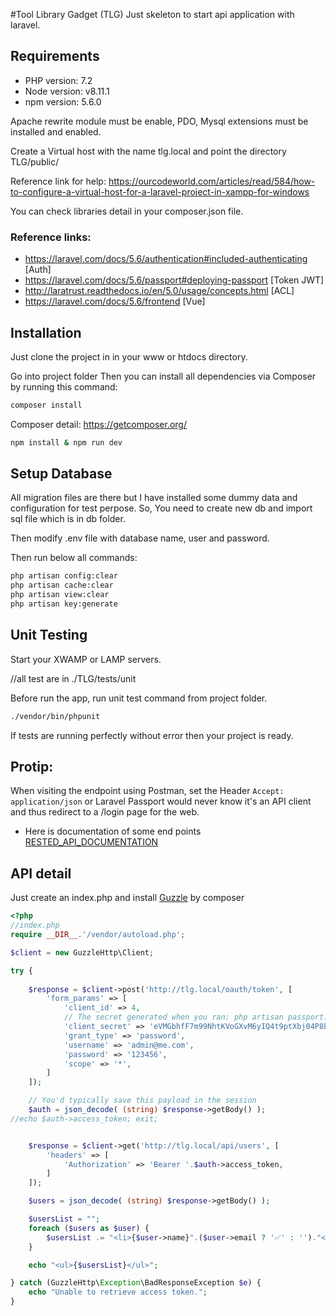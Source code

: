 #Tool Library Gadget (TLG)
Just skeleton to start api application with laravel.

## Requirements
- PHP version: 7.2
- Node version: v8.11.1
- npm version: 5.6.0

Apache rewrite module must be enable, PDO, Mysql extensions must be installed and enabled.

Create a Virtual host with the name tlg.local and point the directory TLG/public/

Reference link for help: https://ourcodeworld.com/articles/read/584/how-to-configure-a-virtual-host-for-a-laravel-project-in-xampp-for-windows

You can check libraries detail in your composer.json file.

### Reference links:
 - https://laravel.com/docs/5.6/authentication#included-authenticating [Auth]
 - https://laravel.com/docs/5.6/passport#deploying-passport [Token JWT]
 - http://laratrust.readthedocs.io/en/5.0/usage/concepts.html [ACL]
 - https://laravel.com/docs/5.6/frontend [Vue]

## Installation

Just clone the project in in your www or htdocs directory.

Go into project folder
Then you can install all dependencies via Composer by running this command:
```bash
composer install

```
Composer detail:
https://getcomposer.org/

```bash
npm install & npm run dev

```

## Setup Database
All migration files are there but I have installed some dummy data and configuration for test perpose.
So, You need to create new db and import sql file which is in db folder.

Then modify .env file with database name, user and password.

Then run below all commands:

```bash
php artisan config:clear
php artisan cache:clear 
php artisan view:clear
php artisan key:generate
```

## Unit Testing 
Start your XWAMP or LAMP servers.

//all test are in ./TLG/tests/unit

Before run the app, run unit test command from project folder. 

```bash
./vendor/bin/phpunit
```
If tests are running perfectly without error then your project is ready.

## Protip: 
When visiting the endpoint using Postman, set the Header ``` Accept: application/json ``` or Laravel Passport would never know it's an API client and thus redirect to a /login page for the web.
- Here is documentation of some end points  [RESTED_API_DOCUMENTATION](https://github.com/flik/TLG/blob/master/RESTED_API_DOCUMENTATION.txt)
## API detail
Just create an index.php and install  [Guzzle](https://github.com/guzzle/guzzle) by composer

```php
<?php
//index.php 
require __DIR__.'/vendor/autoload.php';

$client = new GuzzleHttp\Client;

try {
	
    $response = $client->post('http://tlg.local/oauth/token', [
        'form_params' => [
            'client_id' => 4,
            // The secret generated when you ran: php artisan passport:install
            'client_secret' => 'eVMGbhfF7m99NhtKVoGXvM6yIQ4t9ptXbj04P8b2',
            'grant_type' => 'password',
            'username' => 'admin@me.com',
            'password' => '123456',
            'scope' => '*',
        ]
    ]);

    // You'd typically save this payload in the session
    $auth = json_decode( (string) $response->getBody() );
//echo $auth->access_token; exit;


    $response = $client->get('http://tlg.local/api/users', [
        'headers' => [
            'Authorization' => 'Bearer '.$auth->access_token,
        ]
    ]);

    $users = json_decode( (string) $response->getBody() );

    $usersList = "";
    foreach ($users as $user) {
        $usersList .= "<li>{$user->name}".($user->email ? '✅' : '')."</li>";
    }

    echo "<ul>{$usersList}</ul>";

} catch (GuzzleHttp\Exception\BadResponseException $e) {
    echo "Unable to retrieve access token.";
}

```
